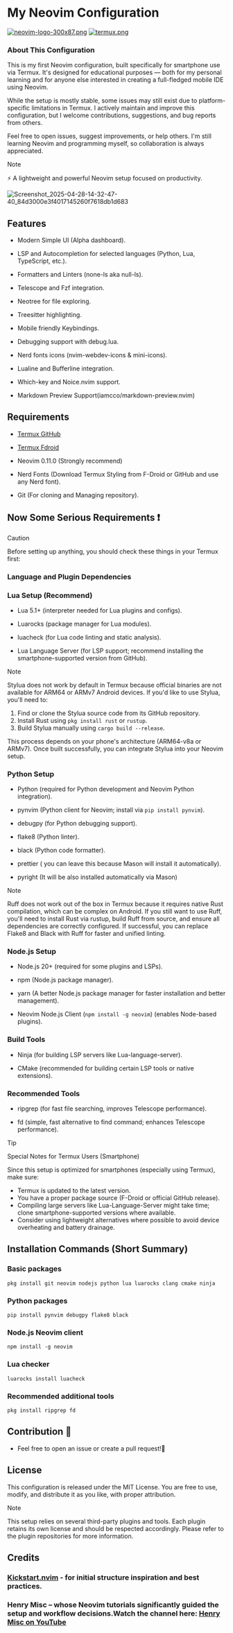 # My Neovim Configuration

[![neovim-logo-300x87.png](https://i.postimg.cc/SKVHb9wf/neovim-logo-300x87.png)](https://postimg.cc/JyDpbs7s)
[![termux.png](https://i.postimg.cc/CLLSQjdJ/termux.png)](https://postimg.cc/9zS64wdq)

### About This Configuration

This is my first Neovim configuration, built specifically for smartphone use via Termux. It's designed for educational purposes — both for my personal learning and for anyone else interested in creating a full-fledged mobile IDE using Neovim.

While the setup is mostly stable, some issues may still exist due to platform-specific limitations in Termux. I actively maintain and improve this configuration, but I welcome contributions, suggestions, and bug reports from others.

Feel free to open issues, suggest improvements, or help others. I'm still learning Neovim and programming myself, so collaboration is always appreciated.

> [!NOTE]
> ⚡️ A lightweight and powerful Neovim setup focused on productivity.

![Screenshot_2025-04-28-14-32-47-40_84d3000e3f4017145260f7618db1d683](Screenshot_2025-04-28-14-32-47-40_84d3000e3f4017145260f7618db1d683.jpg)

## Features

- Modern Simple UI (Alpha dashboard).

- LSP and Autocompletion for selected languages (Python, Lua, TypeScript, etc.).

- Formatters and Linters (none-ls aka null-ls).

- Telescope and Fzf integration.

- Neotree for file exploring.

- Treesitter highlighting.

- Mobile friendly Keybindings.

- Debugging support with debug.lua.

- Nerd fonts icons (nvim-webdev-icons & mini-icons).

- Lualine and Bufferline integration.

- Which-key and Noice.nvim support.

- Markdown Preview Support(iamcco/markdown-preview.nvim)

## Requirements

- [Termux GitHub](https://github.com/termux/termux-app)

- [Termux Fdroid](https://f-droid.org/packages/com.termux)

- Neovim 0.11.0 (Strongly recommend)

- Nerd Fonts (Download Termux Styling from F-Droid or GitHub and use any Nerd font).

- Git (For cloning and Managing repository).

## Now Some Serious Requirements ❗

> [!CAUTION]
> Before setting up anything, you should check these things in your Termux first:

### Language and Plugin Dependencies

### Lua Setup (Recommend)

- Lua 5.1+ (interpreter needed for Lua plugins and configs).

- Luarocks (package manager for Lua modules).

- luacheck (for Lua code linting and static analysis).

- Lua Language Server (for LSP support; recommend installing the smartphone-supported version from GitHub).

> [!NOTE]
> Stylua does not work by default in Termux because official binaries are not available for ARM64 or ARMv7 Android devices. If you'd like to use Stylua, you'll need to:
>
> 1. Find or clone the Stylua source code from its GitHub repository.
> 2. Install Rust using `pkg install rust` or `rustup`.
> 3. Build Stylua manually using `cargo build --release`.
>
> This process depends on your phone's architecture (ARM64-v8a or ARMv7). Once built successfully, you can integrate Stylua into your Neovim setup.

### Python Setup

- Python (required for Python development and Neovim Python integration).

- pynvim (Python client for Neovim; install via `pip install pynvim`).

- debugpy (for Python debugging support).

- flake8 (Python linter).

- black (Python code formatter).

- prettier ( you can leave this because Mason will install it automatically).

- pyright (It will be also installed automatically via Mason)

> [!NOTE]
> Ruff does not work out of the box in Termux because it requires native Rust compilation, which can be complex on Android. If you still want to use Ruff, you'll need to install Rust via rustup, build Ruff from source, and ensure all dependencies are correctly configured. If successful, you can replace Flake8 and Black with Ruff for faster and unified linting.

### Node.js Setup

- Node.js 20+ (required for some plugins and LSPs).

- npm (Node.js package manager).

- yarn (A better Node.js package manager for faster installation and better management).

- Neovim Node.js Client (`npm install -g neovim`) (enables Node-based plugins).

### Build Tools

- Ninja (for building LSP servers like Lua-language-server).

- CMake (recommended for building certain LSP tools or native extensions).

### Recommended Tools

- ripgrep (for fast file searching, improves Telescope performance).

- fd (simple, fast alternative to find command; enhances Telescope performance).

> [!TIP]
> Special Notes for Termux Users (Smartphone)
>
> Since this setup is optimized for smartphones (especially using Termux), make sure:
>
> - Termux is updated to the latest version.
> - You have a proper package source (F-Droid or official GitHub release).
> - Compiling large servers like Lua-Language-Server might take time; clone smartphone-supported versions where available.
> - Consider using lightweight alternatives where possible to avoid device overheating and battery drainage.

## Installation Commands (Short Summary)

### Basic packages

`pkg install git neovim nodejs python lua luarocks clang cmake ninja`

### Python packages

`pip install pynvim debugpy flake8 black`

### Node.js Neovim client

`npm install -g neovim`

### Lua checker

`luarocks install luacheck`

### Recommended additional tools

`pkg install ripgrep fd`

## Contribution 🫡

- Feel free to open an issue or create a pull request!💯

## License

This configuration is released under the MIT License. You are free to use, modify, and distribute it as you like, with proper attribution.

> [!NOTE]
> This setup relies on several third-party plugins and tools. Each plugin retains its own license and should be respected accordingly. Please refer to the plugin repositories for more information.

## Credits

### [Kickstart.nvim](https://github.com/nvim-lua/kickstart.nvim) - for initial structure inspiration and best practices.

### Henry Misc – whose Neovim tutorials significantly guided the setup and workflow decisions.Watch the channel here: [Henry Misc on YouTube](https://youtu.be/KYDG3AHgYEs?si=6GgJ39KnuQJG7swc)

